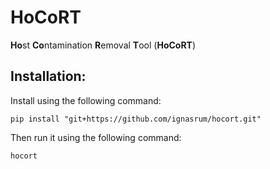 # HoCoRT
<strong>Ho</strong>st <strong>Co</strong>ntamination <strong>R</strong>emoval <strong>T</strong>ool (<strong>HoCoRT</strong>)

## Installation:

Install using the following command:

```
pip install "git+https://github.com/ignasrum/hocort.git"
```

Then run it using the following command:

```
hocort
```
